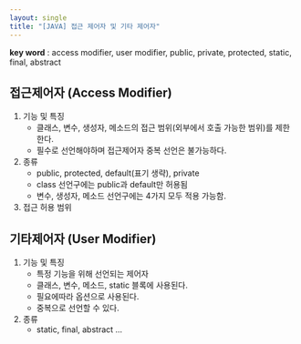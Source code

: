 ```yaml
---
layout: single
title: "[JAVA] 접근 제어자 및 기타 제어자"
---
```


**key word** : access modifier, user modifier, public, private, protected, static, final, abstract

## 접근제어자 (Access Modifier)

1. 기능 및 특징
   - 클래스, 변수, 생성자, 메소드의 접근 범위(외부에서 호출 가능한 범위)를 제한한다.
   - 필수로 선언해야하며 접근제어자 중복 선언은 불가능하다.
2. 종류
   - public, protected, default(표기 생략), private
   - class 선언구에는 public과 default만 허용됨
   - 변수, 생성자, 메소드 선언구에는 4가지 모두 적용 가능함.
3. 접근 허용 범위

## 기타제어자 (User Modifier)

1. 기능 및 특징
   - 특정 기능을 위해 선언되는 제어자
   - 클래스, 변수, 메소드, static 블록에 사용된다.
   - 필요에따라 옵션으로 사용된다.
   - 중복으로 선언할 수 있다.
2. 종류
   - static, final, abstract ...
